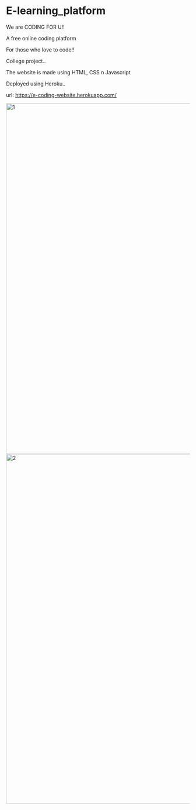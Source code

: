 # E-learning_platform

We are CODING FOR U!!

A free online coding platform

For those who love to code!!

College project..

The website is made using HTML, CSS n Javascript

Deployed using Heroku..

url: https://e-coding-website.herokuapp.com/

<img width="959" alt="1" src="https://user-images.githubusercontent.com/71842941/121901283-e3021700-cd43-11eb-9e3e-a35a7ca73840.png">


<img width="956" alt="2" src="https://user-images.githubusercontent.com/71842941/121901404-ff05b880-cd43-11eb-9a79-ce96c5bb0827.png">


